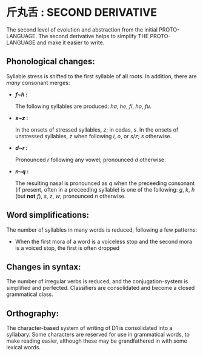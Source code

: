 # 斤丸舌 : SECOND DERIVATIVE

The second level of evolution and abstraction from the initial PROTO-LANGUAGE.
The second derivative helps to simplify THE PROTO-LANGUAGE and make it easier to write.

## Phonological changes: ##

Syllable stress is shifted to the first syllable of all roots. In addition, there are *many* consonant merges:

*   <b><i>f</i>~<i>h</i> :</b>

    The following syllables are produced: <i>ha</i>, <i>he</i>, <i>fi</i>, <i>ho</i>, <i>fu</i>.

*   <b><i>s</i>~<i>z</i> :</b>

    In the onsets of stressed syllables, <i>z</i>; in codas, <i>s</i>. In the onsets of unstressed syllables, <i>z</i> when following <i>i</i>, <i>o</i>, or <i>s</i>/<i>z</i>; <i>s</i> otherwise.

*   <b><i>d</i>~<i>r</i> :</b>

    Pronounced <i>r</i> following any vowel; pronounced <i>d</i> otherwise.

*   <b><i>n</i>~<i>q</i> :</b>

    The resulting nasal is pronounced as <i>q</i> when the preceeding consonant (if present, often in a preceeding syllable) is one of the following: <i>g</i>, <i>k</i>, <i>h</i> (but __not__ <i>f</i>), <i>s</i>, <i>z</i>, <i>w</i>; pronounced <i>n</i> otherwise.

## Word simplifications: ##

The number of syllables in many words is reduced, following a few patterns:

*   When the first mora of a word is a voiceless stop and the second mora is a voiced stop, the first is often dropped

## Changes in syntax: ##

The number of irregular verbs is reduced, and the conjugation-system is simplified and perfected. Classifiers are consolidated and become a closed grammatical class.

## Orthography: ##

The character-based system of writing of D1 is consolidated into a syllabary. Some characters are reserved for use in grammatical words, to make reading easier, although these may be grandfathered in with some lexical words.
